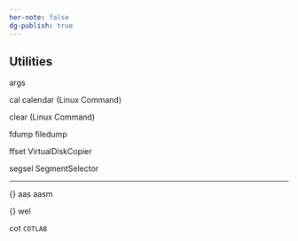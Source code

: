 ```yaml
---
her-note: false
dg-publish: true
---
```


## Utilities

args

cal calendar (Linux Command)

clear (Linux Command)

fdump filedump

ffset VirtualDiskCopier

segsel SegmentSelector

---

{} aas aasm

{} wel

cot `COTLAB`
